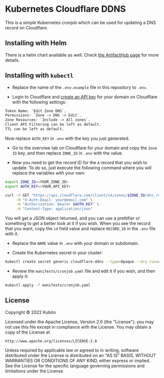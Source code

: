 # Kubernetes Cloudflare DDNS

This is a simple Kubernetes cronjob which can be used for updating a DNS record on Cloudflare.

## Installing with Helm

There is a helm chart available as well. Check [the ArtifactHub page](https://artifacthub.io/packages/helm/kubitodev/kubernetes-cloudflare-ddns) for more details.

## Installing with `kubectl`

* Replace the name of the `.env.example` file in this repository to `.env`.

* Login to Cloudflare and [create an API key](https://dash.cloudflare.com/profile/api-tokens) for your domain on Cloudflare with the following settings:

```txt
Token Name: `Edit Zone DNS`.
Permissions: `Zone -> DNS -> Edit`.
Zone Resources: `Include -> All zones`.
Client API Filtering can be left as default.
TTL can be left as default.
```

Now replace `AUTH_KEY` in `.env` with the key you just generated.

* Go to the overview tab on Cloudflare for your domain and copy the `Zone ID` key, and then replace `ZONE_ID` in `.env` with the value.

* Now you need to get the record ID for the `A` record that you wish to update. To do so, just execute the following command where you will replace the variables with your own:

```bash
export ZONE_ID=<YOUR_ZONE_ID>
export AUTH_KEY=<YOUR_API_KEY>

curl -X GET "https://api.cloudflare.com/client/v4/zones/$ZONE_ID/dns_records?type=A" \
     -H "X-Auth-Email: your@email.com" \
     -H "Authorization: Bearer $AUTH_KEY" \
     -H "Content-Type: application/json"
```

You will get a JSON object returned, and you can use a prettifier or something to get a better look at it if you wish. When you see the record that you want, copy the `id` field value and replace `RECORD_ID` in the `.env` file with it.

* Replace the `NAME` value in `.env` with your domain or subdomain.


* Create the Kubernetes secret in your cluster:

```bash
kubectl create secret generic cloudflare-ddns --type=Opaque --dry-run=client --from-env-file=.env
```

* Review the `manifests/cronjob.yaml` file and edit it if you wish, and then apply it:

```bash
kubectl apply -f manifests/cronjob.yaml
```

## License

Copyright &copy; 2022 Kubito

Licensed under the Apache License, Version 2.0 (the "License");
you may not use this file except in compliance with the License.
You may obtain a copy of the License at

    http://www.apache.org/licenses/LICENSE-2.0

Unless required by applicable law or agreed to in writing, software
distributed under the License is distributed on an "AS IS" BASIS,
WITHOUT WARRANTIES OR CONDITIONS OF ANY KIND, either express or implied.
See the License for the specific language governing permissions and
limitations under the License.
